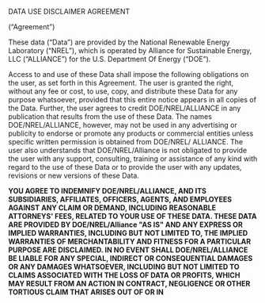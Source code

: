 DATA USE DISCLAIMER AGREEMENT

(“Agreement”)

These data (“Data”) are provided by the National Renewable Energy Laboratory (“NREL”), which is operated by Alliance for Sustainable Energy, LLC (“ALLIANCE”) for the U.S. Department Of Energy (“DOE”).

Access to and use of these Data shall impose the following obligations on the user, as set forth in this Agreement. The user is granted the right, without any fee or cost, to use, copy, and distribute these Data for any purpose whatsoever, provided that this entire notice appears in all copies of the Data. Further, the user agrees to credit DOE/NREL/ALLIANCE in any publication that results from the use of these Data. The names DOE/NREL/ALLIANCE, however, may not be used in any advertising or publicity to endorse or promote any products or commercial entities unless specific written permission is obtained from DOE/NREL/ ALLIANCE. The user also understands that DOE/NREL/Alliance is not obligated to provide the user with any support, consulting, training or assistance of any kind with regard to the use of these Data or to provide the user with any updates, revisions or new versions of these Data.

**YOU AGREE TO INDEMNIFY DOE/NREL/ALLIANCE, AND ITS SUBSIDIARIES, AFFILIATES, OFFICERS, AGENTS, AND EMPLOYEES AGAINST ANY CLAIM OR DEMAND, INCLUDING REASONABLE ATTORNEYS' FEES, RELATED TO YOUR USE OF THESE DATA. THESE DATA ARE PROVIDED BY DOE/NREL/Alliance "AS IS" AND ANY EXPRESS OR IMPLIED WARRANTIES, INCLUDING BUT NOT LIMITED TO, THE IMPLIED WARRANTIES OF MERCHANTABILITY AND FITNESS FOR A PARTICULAR PURPOSE ARE DISCLAIMED. IN NO EVENT SHALL DOE/NREL/ALLIANCE BE LIABLE FOR ANY SPECIAL, INDIRECT OR CONSEQUENTIAL DAMAGES OR ANY DAMAGES WHATSOEVER, INCLUDING BUT NOT LIMITED TO CLAIMS ASSOCIATED WITH THE LOSS OF DATA OR PROFITS, WHICH MAY RESULT FROM AN ACTION IN CONTRACT, NEGLIGENCE OR OTHER TORTIOUS CLAIM THAT ARISES OUT OF OR IN**
